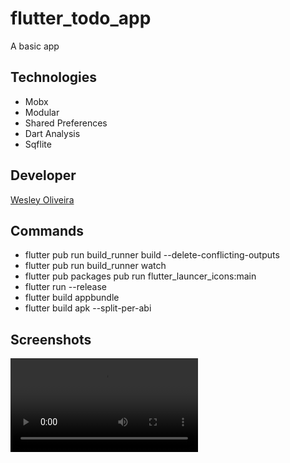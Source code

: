 # flutter_todo_app

A basic app

## Technologies

* Mobx
* Modular
* Shared Preferences
* Dart Analysis
* Sqflite

## Developer

[Wesley Oliveira](https://github.com/wesleybruno)

## Commands

* flutter pub run build_runner build --delete-conflicting-outputs
* flutter pub run build_runner watch
* flutter pub packages pub run flutter_launcer_icons:main
* flutter run --release
* flutter build appbundle
* flutter build apk --split-per-abi

## Screenshots

![01](https://raw.githubusercontent.com/wesleybruno/flutter_todo_app/master/assets/01.mp4)

